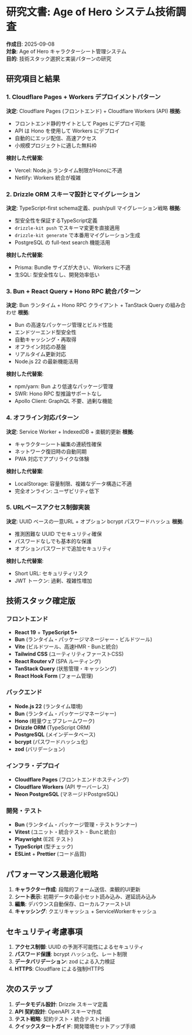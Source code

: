 # 研究文書: Age of Hero システム技術調査

**作成日**: 2025-09-08  
**対象**: Age of Hero キャラクターシート管理システム  
**目的**: 技術スタック選択と実装パターンの研究

## 研究項目と結果

### 1. Cloudflare Pages + Workers デプロイメントパターン

**決定**: Cloudflare Pages (フロントエンド) + Cloudflare Workers (API)
**根拠**:

- フロントエンド静的サイトとして Pages にデプロイ可能
- API は Hono を使用して Workers にデプロイ
- 自動的にエッジ配信、高速アクセス
- 小規模プロジェクトに適した無料枠

**検討した代替案**:

- Vercel: Node.js ランタイム制限がHonoに不適
- Netlify: Workers 統合が複雑

### 2. Drizzle ORM スキーマ設計とマイグレーション

**決定**: TypeScript-first schema定義、push/pull マイグレーション戦略
**根拠**:

- 型安全性を保証するTypeScript定義
- `drizzle-kit push` でスキーマ変更を直接適用
- `drizzle-kit generate` で本番用マイグレーション生成
- PostgreSQL の full-text search 機能活用

**検討した代替案**:

- Prisma: Bundle サイズが大きい、Workers に不適
- 生SQL: 型安全性なし、開発効率低い

### 3. Bun + React Query + Hono RPC 統合パターン

**決定**: Bun ランタイム + Hono RPC クライアント + TanStack Query の組み合わせ
**根拠**:

- Bun の高速なパッケージ管理とビルド性能
- エンドツーエンド型安全性
- 自動キャッシング・再取得
- オフライン対応の基盤
- リアルタイム更新対応
- Node.js 22 の最新機能活用

**検討した代替案**:

- npm/yarn: Bun より低速なパッケージ管理
- SWR: Hono RPC 型推論サポートなし
- Apollo Client: GraphQL 不要、過剰な機能

### 4. オフライン対応パターン

**決定**: Service Worker + IndexedDB + 楽観的更新
**根拠**:

- キャラクターシート編集の連続性確保
- ネットワーク復旧時の自動同期
- PWA 対応でアプリライクな体験

**検討した代替案**:

- LocalStorage: 容量制限、複雑なデータ構造に不適
- 完全オンライン: ユーザビリティ低下

### 5. URLベースアクセス制御実装

**決定**: UUID ベースの一意URL + オプション bcrypt パスワードハッシュ
**根拠**:

- 推測困難な UUID でセキュリティ確保
- パスワードなしでも基本的な保護
- オプションパスワードで追加セキュリティ

**検討した代替案**:

- Short URL: セキュリティリスク
- JWT トークン: 過剰、複雑性増加

## 技術スタック確定版

### フロントエンド

- **React 19** + **TypeScript 5+**
- **Bun** (ランタイム・パッケージマネージャー・ビルドツール)
- **Vite** (ビルドツール、高速HMR - Bunと統合)
- **Tailwind CSS** (ユーティリティファーストCSS)
- **React Router v7** (SPA ルーティング)
- **TanStack Query** (状態管理・キャッシング)
- **React Hook Form** (フォーム管理)

### バックエンド

- **Node.js 22** (ランタイム環境)
- **Bun** (ランタイム・パッケージマネージャー)
- **Hono** (軽量ウェブフレームワーク)
- **Drizzle ORM** (TypeScript ORM)
- **PostgreSQL** (メインデータベース)
- **bcrypt** (パスワードハッシュ化)
- **zod** (バリデーション)

### インフラ・デプロイ

- **Cloudflare Pages** (フロントエンドホスティング)
- **Cloudflare Workers** (API サーバーレス)
- **Neon PostgreSQL** (マネージドPostgreSQL)

### 開発・テスト

- **Bun** (ランタイム・パッケージ管理・テストランナー)
- **Vitest** (ユニット・統合テスト - Bunと統合)
- **Playwright** (E2E テスト)
- **TypeScript** (型チェック)
- **ESLint** + **Prettier** (コード品質)

## パフォーマンス最適化戦略

1. **キャラクター作成**: 段階的フォーム送信、楽観的UI更新
2. **シート表示**: 初期データの最小セット読み込み、遅延読み込み
3. **編集**: デバウンス自動保存、ローカルファーストUI
4. **キャッシング**: クエリキャッシュ + ServiceWorkerキャッシュ

## セキュリティ考慮事項

1. **アクセス制御**: UUID の予測不可能性によるセキュリティ
2. **パスワード保護**: bcrypt ハッシュ化、レート制限
3. **データバリデーション**: zod による入力検証
4. **HTTPS**: Cloudflare による強制HTTPS

## 次のステップ

1. **データモデル設計**: Drizzle スキーマ定義
2. **API 契約設計**: OpenAPI スキーマ作成
3. **テスト戦略**: 契約テスト・統合テスト計画
4. **クイックスタートガイド**: 開発環境セットアップ手順
